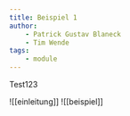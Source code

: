 ```yaml
---
title: Beispiel 1
author:
    - Patrick Gustav Blaneck
    - Tim Wende
tags:
    - module
---
```


Test123

![[einleitung]]
![[beispiel]]